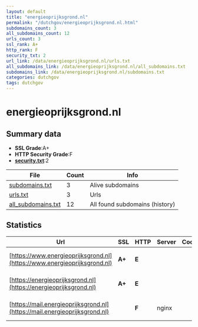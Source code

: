```yaml
---
layout: default
title: "energieoprijksgrond.nl"
permalink: "/dutchgov/energieoprijksgrond.nl.html"
subdomains_count: 3
all_subdomains_count: 12
urls_count: 3
ssl_rank: A+
http_rank: F
security_txt: 2
url_link: /data/energieoprijksgrond.nl/urls.txt
all_subdomains_link: /data/energieoprijksgrond.nl/all_subdomains.txt
subdomains_link: /data/energieoprijksgrond.nl/subdomains.txt
categories: dutchgov
tags: dutchgov
---
```



# energieoprijksgrond.nl
## Summary data


 - **SSL Grade**:A+
 - **HTTP Security Grade**:F
 - **[security.txt](https://www.digitaleoverheid.nl/nieuws/standaard-security-txt-nu-verplicht-voor-overheid/)**:2


| File       | Count | Info |
|------------|-------|------|
|[subdomains.txt](/DutchGovScope/data/energieoprijksgrond.nl/subdomains.txt)|3|Alive subdomains|
|[urls.txt](/DutchGovScope/data/energieoprijksgrond.nl/urls.txt)|3|Urls|
|[all_subdomains.txt](/DutchGovScope/data/energieoprijksgrond.nl/all_subdomains.txt)|12|All found subdomains (history)|


## Statistics


| Url | SSL | HTTP | Server | Cookie | HSTS | CORS | CTO | CSP | XFO | XXP | RP |FP| Tech |Title |
|--------|-------|-------|------|------|------|------|------|------|------|------|------|------|------|------|
|[https://www.energieoprijksgrond.nl](https://www.energieoprijksgrond.nl)| **A+**| **E**|| | | | | | | | :white_check_mark: | |HSTS Microsoft ASP.NET|Object moved|
|[https://energieoprijksgrond.nl](https://energieoprijksgrond.nl)| **A+**| **E**|| | | | | | | | :white_check_mark: | |HSTS Microsoft ASP.NET|Object moved|
|[https://mail.energieoprijksgrond.nl](https://mail.energieoprijksgrond.nl)| | **F**|nginx| | | | | | | | :white_check_mark: | |Nginx|Web Server's Def...|

